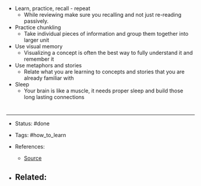 # 
- Learn, practice, recall - repeat
	- While reviewing make sure you recalling and not just re-reading passively.
- Practice chunkling
	- Take individual pieces of information and group them together into larger unit
- Use visual memory
	- Visualizing a concept is often the best way to fully understand it and remember it
- Use metaphors and stories
	- Relate what you are learning to concepts and stories that you are already familiar with
- Sleep
	- Your brain is like a muscle, it needs proper sleep and build those long lasting connections


# 

---
- Status: #done

- Tags: #how_to_learn 

- References:
	- [Source](https://twitter.com/TheConquerMM/status/1573270829520982017)

- Related:
	- 
